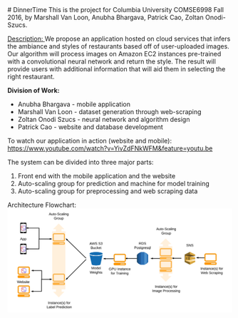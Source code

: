 <snippet>
  <content>
# DinnerTime
This is the project for Columbia University COMSE6998 Fall 2016, by Marshall Van Loon, Anubha Bhargava, Patrick Cao, Zoltan Onodi-Szucs.

<u>Description: </u>
We propose an application hosted on cloud services that infers the ambiance and styles of restaurants based off of user-uploaded images.  Our algorithm will process images on Amazon EC2 instances pre-trained with a convolutional neural network and return the style. The result will provide users with additional information that will aid them in selecting the right restaurant.

<b>Division of Work:</b>
* Anubha Bhargava - mobile application
* Marshall Van Loon -  dataset generation through web-scraping
* Zoltan Onodi Szucs - neural network and algorithm design
* Patrick Cao - website and database development

To watch our application in action (website and mobile): 
https://www.youtube.com/watch?v=YivZdFNkWFM&feature=youtu.be

The system can be divided into three major parts:
1. Front end with the mobile application and the website
2. Auto-scaling group for prediction and machine for model training
3. Auto-scaling group for preprocessing and web scraping data

Architecture Flowchart:
![alt tag](https://github.com/Patricknew/DinnerTime/blob/master/Architecture.png)

